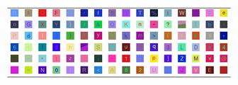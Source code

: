 <table>
<tr>
<td><img src="42.gif"></td>
<td><img src="73.gif"></td>
<td><img src="51.gif"></td>
<td><img src="46.gif"></td>
<td><img src="72.gif"></td>
<td><img src="2C.gif"></td>
<td><img src="66.gif"></td>
<td><img src="35.gif"></td>
<td><img src="3A.gif"></td>
<td><img src="54.gif"></td>
<td><img src="25.gif"></td>
<td><img src="74.gif"></td>
<td><img src="57.gif"></td>
<td><img src="43.gif"></td>
<td><img src="37.gif"></td>
<td><img src="65.gif"></td>
</tr>
<tr>
<td><img src="6F.gif"></td>
<td><img src="47.gif"></td>
<td><img src="58.gif"></td>
<td><img src="59.gif"></td>
<td><img src="7D.gif"></td>
<td><img src="2F.gif"></td>
<td><img src="26.gif"></td>
<td><img src="4F.gif"></td>
<td><img src="4B.gif"></td>
<td><img src="6E.gif"></td>
<td><img src="2A.gif"></td>
<td><img src="3F.gif"></td>
<td><img src="gr2.gif"></td>
<td><img src="5B.gif"></td>
<td><img src="62.gif"></td>
<td><img src="5E.gif"></td>
</tr>
<tr>
<td><img src="50.gif"></td>
<td><img src="64.gif"></td>
<td><img src="49.gif"></td>
<td><img src="24.gif"></td>
<td><img src="29.gif"></td>
<td><img src="21.gif"></td>
<td><img src="79.gif"></td>
<td><img src="7E.gif"></td>
<td><img src="6B.gif"></td>
<td><img src="6D.gif"></td>
<td><img src="3E.gif"></td>
<td><img src="28.gif"></td>
<td><img src="61.gif"></td>
<td><img src="23.gif"></td>
<td><img src="39.gif"></td>
<td><img src="2B.gif"></td>
</tr>
<tr>
<td><img src="36.gif"></td>
<td><img src="63.gif"></td>
<td><img src="7B.gif"></td>
<td><img src="67.gif"></td>
<td><img src="68.gif"></td>
<td><img src="gr1.gif"></td>
<td><img src="53.gif"></td>
<td><img src="48.gif"></td>
<td><img src="75.gif"></td>
<td><img src="2D.gif"></td>
<td><img src="71.gif"></td>
<td><img src="33.gif"></td>
<td><img src="4C.gif"></td>
<td><img src="44.gif"></td>
<td><img src="78.gif"></td>
<td><img src="34.gif"></td>
</tr>
<tr>
<td><img src="69.gif"></td>
<td><img src="27.gif"></td>
<td><img src="22.gif"></td>
<td><img src="6C.gif"></td>
<td><img src="7A.gif"></td>
<td><img src="3B.gif"></td>
<td><img src="6A.gif"></td>
<td><img src="5F.gif"></td>
<td><img src="31.gif"></td>
<td><img src="2E.gif"></td>
<td><img src="70.gif"></td>
<td><img src="5D.gif"></td>
<td><img src="5A.gif"></td>
<td><img src="4D.gif"></td>
<td><img src="76.gif"></td>
<td><img src="40.gif"></td>
</tr>
<tr>
<td><img src="gr3.gif"></td>
<td><img src="3D.gif"></td>
<td><img src="4E.gif"></td>
<td><img src="30.gif"></td>
<td><img src="7C.gif"></td>
<td><img src="52.gif"></td>
<td><img src="3C.gif"></td>
<td><img src="41.gif"></td>
<td><img src="38.gif"></td>
<td><img src="32.gif"></td>
<td><img src="55.gif"></td>
<td><img src="77.gif"></td>
<td><img src="4A.gif"></td>
<td><img src="56.gif"></td>
<td><img src="45.gif"></td>
<td><img src="60.gif"></td>
</tr>
</table>
